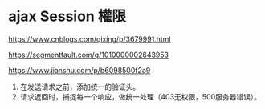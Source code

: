 # ajax Session 權限

https://www.cnblogs.com/qixing/p/3679991.html

https://segmentfault.com/q/1010000002643953

https://www.jianshu.com/p/b6098500f2a9




1. 在发送请求之前，添加统一的验证头。
2. 请求返回时，捕捉每一个响应，做统一处理（403无权限，500服务器错误）。